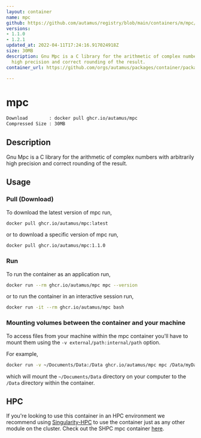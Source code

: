 ```yaml
---
layout: container
name: mpc
github: https://github.com/autamus/registry/blob/main/containers/m/mpc/spack.yaml
versions:
- 1.1.0
- 1.2.1
updated_at: 2022-04-11T17:24:16.917024918Z
size: 30MB
description: Gnu Mpc is a C library for the arithmetic of complex numbers with arbitrarily
  high precision and correct rounding of the result.
container_url: https://github.com/orgs/autamus/packages/container/package/mpc

---
```

# mpc
```bash 
Download        : docker pull ghcr.io/autamus/mpc
Compressed Size : 30MB
```

## Description
Gnu Mpc is a C library for the arithmetic of complex numbers with arbitrarily high precision and correct rounding of the result.

## Usage
### Pull (Download)
To download the latest version of mpc run,

```bash
docker pull ghcr.io/autamus/mpc:latest
```

or to download a specific version of mpc run,

```bash
docker pull ghcr.io/autamus/mpc:1.1.0
```
### Run
To run the container as an application run,
```bash
docker run --rm ghcr.io/autamus/mpc mpc --version
```

or to run the container in an interactive session run,
```bash
docker run -it --rm ghcr.io/autamus/mpc bash
```

### Mounting volumes between the container and your machine
To access files from your machine within the mpc container you'll have to mount them using the `-v external/path:internal/path` option.

For example,
```bash
docker run -v ~/Documents/Data:/Data ghcr.io/autamus/mpc mpc /Data/myData.csv
```
which will mount the `~/Documents/Data` directory on your computer to the `/Data` directory within the container.

## HPC
If you're looking to use this container in an HPC environment we recommend using [Singularity-HPC](https://singularity-hpc.readthedocs.io) to use the container just as any other module on the cluster. Check out the SHPC mpc container [here](https://singularityhub.github.io/singularity-hpc/r/ghcr.io-autamus-mpc/).